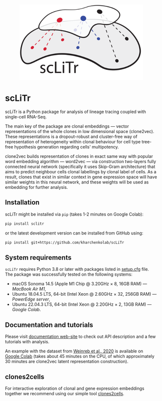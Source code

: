 <p align="center"><a href="https://sclitr.readthedocs.io/en/latest/"><img src="docs/_static/logo.png" height="250"></a></p>

# scLiTr

scLiTr is a Python package for analysis of lineage tracing coupled with single-cell RNA-Seq.

The main key of the package are clonal embeddings — vector representations of the whole clones
in low dimensional space (clone2vec). These representations is a dropout-robust and cluster-free
way of representation of heterogeneity within clonal behaviour for cell type tree-free hypothesis
generation regarding cells' multipotency.

clone2vec builds representation of clones in exact same way with popular word embedding algorithm — word2vec —
via construction two-layers fully connected neural network (specifically it uses Skip-Gram architecture) that
aims to predict neighbour cells clonal labellings by clonal label of cells. As a result, clones that exist in
similar context in gene expression space will have similar weights in this neural network, and these weights
will be used as embedding for further analysis.

## Installation

scLiTr might be installed via `pip` (takes 1-2 minutes on Google Colab):
```bash
pip install sclitr
```
or the latest development version can be installed from GitHub using:
```bash
pip install git+https://github.com/kharchenkolab/scLiTr
```

## System requirements

`scLiTr` requires Python 3.8 or later with packages listed in [setup.cfg](setup.cfg) file. The package was successfully tested
on the following systems:

* macOS Sonoma 14.5 (Apple M1 Chip @ 3.20GHz × 8, 16GB RAM) — *MacBook Air M1*,
* Ubuntu 18.04.5 LTS, 64-bit (Intel Xeon @ 2.60GHz × 32, 256GB RAM) — *PowerEdge server*,
* Ubuntu 22.04.3 LTS, 64-bit (Intel Xeon @ 2.20GHz × 2, 13GB RAM) — *Google Colab*.

## Documentation and tutorials

Please visit [documentation web-site](https://sclitr.readthedocs.io/en/latest/) to check out API description and a few
tutorials with analysis.

An example with the dataset from [Weinreb et al., 2020](https://www.science.org/doi/10.1126/science.aaw3381) is available on
[Google Colab](https://colab.research.google.com/github/kharchenkolab/scLiTr/blob/main/docs/source/Basic_usage.ipynb)
(takes about 45 minutes on the CPU, of which approximately 30 minutes are clone2vec latent representation construction).

## clones2cells

For interactive exploration of clonal and gene expression embeddings together we recommend using
our simple tool [clones2cells](https://github.com/serjisa/clones2cells_app).
